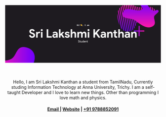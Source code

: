 <!--
 Copyright (c) 2021 Sri Lakshmi Kanthan P
 
 This software is released under the MIT License.
 https://opensource.org/licenses/MIT
-->

<h2 align="center"> 
  <img src="./image/banner.svg">
</h2>

<br>

<p align="center">
Hello, I am Sri Lakshmi Kanthan a student from TamilNadu, Currently studing Information Technology at Anna University, Trichy. I am a self-taught Developer and I love to learn new things. Other than programming I love math and physics.
</p>

<h4 align="center">
  <a href="mailto:srilakshmikanthanp@gmail.com"> Email </a>  |  <a href="https://srilakshmikanthanp.github.io">Website</a> | <a href="tel:+919788852091">+91 9788852091</a> 
</h4>
